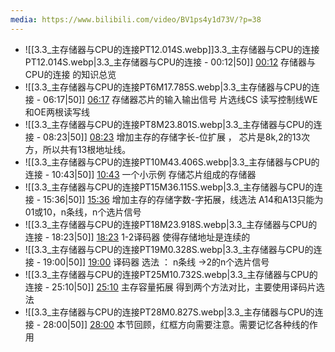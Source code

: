 ```yaml
---
media: https://www.bilibili.com/video/BV1ps4y1d73V/?p=38
---
```


- ![[3.3_主存储器与CPU的连接PT12.014S.webp]]3.3_主存储器与CPU的连接PT12.014S.webp|3.3_主存储器与CPU的连接 - 00:12|50]] [00:12](https://www.bilibili.com/video/BV1ps4y1d73V/?p=38&t=12.014479#t=12.01) 存储器与CPU的连接 的知识总览
- ![[3.3_主存储器与CPU的连接PT6M17.785S.webp|3.3_主存储器与CPU的连接 - 06:17|50]] [06:17](https://www.bilibili.com/video/BV1ps4y1d73V/?p=38&t=377.784815#t=06:17.78)  存储器芯片的输入输出信号  片选线CS  读写控制线WE和OE两根读写线
- ![[3.3_主存储器与CPU的连接PT8M23.801S.webp|3.3_主存储器与CPU的连接 - 08:23|50]] [08:23](https://www.bilibili.com/video/BV1ps4y1d73V/?p=38&t=503.800753#t=08:23.80)  增加主存的存储字长-位扩展  ， 芯片是8k,2的13次方，所以共有13根地址线。
- ![[3.3_主存储器与CPU的连接PT10M43.406S.webp|3.3_主存储器与CPU的连接 - 10:43|50]] [10:43](https://www.bilibili.com/video/BV1ps4y1d73V/?p=38&t=643.406034#t=10:43.41) 一个小示例 存储芯片组成的存储器
- ![[3.3_主存储器与CPU的连接PT15M36.115S.webp|3.3_主存储器与CPU的连接 - 15:36|50]] [15:36](https://www.bilibili.com/video/BV1ps4y1d73V/?p=38&t=936.115344#t=15:36.12) 增加主存的存储字数-字拓展，线选法  A14和A13只能为01或10，n条线，n个选片信号
- ![[3.3_主存储器与CPU的连接PT18M23.918S.webp|3.3_主存储器与CPU的连接 - 18:23|50]] [18:23](https://www.bilibili.com/video/BV1ps4y1d73V/?p=38&t=1103.91754#t=18:23.92)  1-2译码器 使得存储地址是连续的
- ![[3.3_主存储器与CPU的连接PT19M0.328S.webp|3.3_主存储器与CPU的连接 - 19:00|50]] [19:00](https://www.bilibili.com/video/BV1ps4y1d73V/?p=38&t=1140.327811#t=19:00.33)  译码器 选法 ： n条线 ->2的n个选片信号
- ![[3.3_主存储器与CPU的连接PT25M10.732S.webp|3.3_主存储器与CPU的连接 - 25:10|50]] [25:10](https://www.bilibili.com/video/BV1ps4y1d73V/?p=38&t=1510.7324#t=25:10.73) 主存容量拓展 得到两个方法对比，主要使用译码片选法
- ![[3.3_主存储器与CPU的连接PT28M0.827S.webp|3.3_主存储器与CPU的连接 - 28:00|50]] [28:00](https://www.bilibili.com/video/BV1ps4y1d73V/?p=38&t=1680.826729#t=28:00.83) 本节回顾，红框方向需要注意。需要记忆各种线的作用
